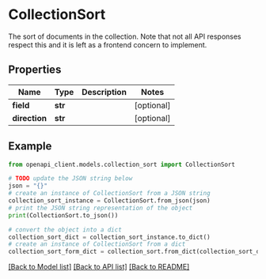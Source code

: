 # CollectionSort

The sort of documents in the collection. Note that not all API responses respect this and it is left as a frontend concern to implement.

## Properties

Name | Type | Description | Notes
------------ | ------------- | ------------- | -------------
**field** | **str** |  | [optional] 
**direction** | **str** |  | [optional] 

## Example

```python
from openapi_client.models.collection_sort import CollectionSort

# TODO update the JSON string below
json = "{}"
# create an instance of CollectionSort from a JSON string
collection_sort_instance = CollectionSort.from_json(json)
# print the JSON string representation of the object
print(CollectionSort.to_json())

# convert the object into a dict
collection_sort_dict = collection_sort_instance.to_dict()
# create an instance of CollectionSort from a dict
collection_sort_form_dict = collection_sort.from_dict(collection_sort_dict)
```
[[Back to Model list]](../README.md#documentation-for-models) [[Back to API list]](../README.md#documentation-for-api-endpoints) [[Back to README]](../README.md)


